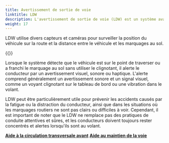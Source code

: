 ```yaml
---
title: Avertissement de sortie de voie
linktitle: LDW
description: L'avertissement de sortie de voie (LDW) est un système avancé d'aide à la conduite (ADAS) qui aide les conducteurs à éviter de quitter involontairement leur voie pendant la conduite.
weight: 17
---
```

<!-- markdownlint-disable MD033 -->

LDW utilise divers capteurs et caméras pour surveiller la position du véhicule sur la route et la distance entre le véhicule et les marquages au sol.

{{<evkxdisplayaddarticle />}}

Lorsque le système détecte que le véhicule est sur le point de traverser ou a franchi le marquage au sol sans utiliser le clignotant, il alerte le conducteur par un avertissement visuel, sonore ou haptique. L'alerte comprend généralement un avertissement sonore et un signal visuel, comme un voyant clignotant sur le tableau de bord ou une vibration dans le volant.

LDW peut être particulièrement utile pour prévenir les accidents causés par la fatigue ou la distraction du conducteur, ainsi que dans les situations où les marquages routiers ne sont pas clairs ou difficiles à voir. Cependant, il est important de noter que le LDW ne remplace pas des pratiques de conduite attentives et sûres, et les conducteurs doivent toujours rester concentrés et alertes lorsqu'ils sont au volant.


<div class="mt-3 mb-3">
     <a href="../frontcrosstrafficassist/" class="text-decoration-none text-black"><strong><i class="bi-arrow-left"></i> Aide à la circulation transversale avant</strong ></a>
     <a href="../lanekeepingassist/" class="text-decoration-none text-black float-end"><strong>Aide au maintien de la voie <i class="bi-arrow-right"></i></strong></a>
</div>